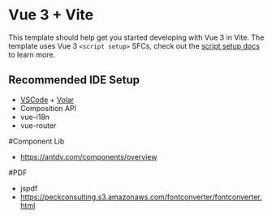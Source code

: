 # Vue 3 + Vite

This template should help get you started developing with Vue 3 in Vite. The template uses Vue 3 `<script setup>` SFCs, check out the [script setup docs](https://v3.vuejs.org/api/sfc-script-setup.html#sfc-script-setup) to learn more.

## Recommended IDE Setup

- [VSCode](https://code.visualstudio.com/) + [Volar](https://marketplace.visualstudio.com/items?itemName=johnsoncodehk.volar)
- Composition API
- vue-i18n
- vue-router

#Component Lib
- https://antdv.com/components/overview

#PDF
- jspdf
- https://peckconsulting.s3.amazonaws.com/fontconverter/fontconverter.html
